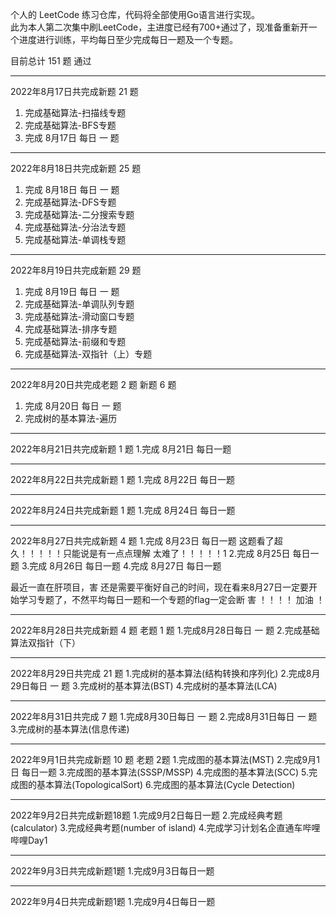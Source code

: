 个人的 LeetCode 练习仓库，代码将全部使用Go语言进行实现。  
此为本人第二次集中刷LeetCode，主进度已经有700+通过了，现准备重新开一个进度进行训练，平均每日至少完成每日一题及一个专题。  
  

目前总计 151 题 通过

-------------
2022年8月17日共完成新题 21 题 

1. 完成基础算法-扫描线专题
2. 完成基础算法-BFS专题
3. 完成 8月17日 每日 一 题

-------------
2022年8月18日共完成新题 25 题
1. 完成 8月18日 每日 一 题
2. 完成基础算法-DFS专题 
3. 完成基础算法-二分搜索专题
4. 完成基础算法-分治法专题       
5. 完成基础算法-单调栈专题

-------------
2022年8月19日共完成新题 29 题
1. 完成 8月19日 每日 一 题
2. 完成基础算法-单调队列专题
3. 完成基础算法-滑动窗口专题
4. 完成基础算法-排序专题
5. 完成基础算法-前缀和专题
6. 完成基础算法-双指针（上）专题

-------------
2022年8月20日共完成老题 2 题 新题 6 题
1. 完成 8月20日 每日 一 题
2. 完成树的基本算法-遍历

-------------
2022年8月21日共完成新题 1 题
1.完成 8月21日 每日一题

-------------
2022年8月22日共完成新题 1 题
1.完成 8月22日 每日一题

-------------
2022年8月24日共完成新题 1 题
1.完成 8月24日 每日一题

------------
2022年8月27日共完成新题 4 题
1.完成 8月23日 每日一题   这题看了超久！！！！！只能说是有一点点理解    太难了！！！！！1
2.完成 8月25日 每日一题
3.完成 8月26日 每日一题
4.完成 8月27日 每日一题

最近一直在肝项目，害 还是需要平衡好自己的时间，现在看来8月27日一定要开始学习专题了，不然平均每日一题和一个专题的flag一定会断 害
！！！！
加油 ！

--------------
2022年8月28日共完成新题 4 题 老题 1 题
1.完成8月28日每日 一 题
2.完成基础算法双指针（下）

--------------
2022年8月29日共完成 21 题
1.完成树的基本算法(结构转换和序列化)
2.完成8月29日每日 一 题
3.完成树的基本算法(BST)
4.完成树的基本算法(LCA)

--------------
2022年8月31日共完成 7 题
1.完成8月30日每日 一 题
2.完成8月31日每日 一 题
3.完成树的基本算法(信息传递)

--------------
2022年9月1日共完成新题 10 题 老题 2题 
1.完成图的基本算法(MST)
2.完成9月1日 每日一题
3.完成图的基本算法(SSSP/MSSP)
4.完成图的基本算法(SCC)
5.完成图的基本算法(TopologicalSort)
6.完成图的基本算法(Cycle Detection)


----------------
2022年9月2日共完成新题18题
1.完成9月2日每日一题
2.完成经典考题(calculator)
3.完成经典考题(number of island)
4.完成学习计划名企直通车哔哩哔哩Day1


--------------------
2022年9月3日共完成新题1题
1.完成9月3日每日一题

--------------------
2022年9月4日共完成新题1题
1.完成9月4日每日一题